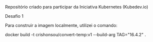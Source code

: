 Repositório criado para participar da Iniciativa Kubernetes (Kubedev.io)

Desafio 1

Para construir a imagem localmente, utilizei o comando:

docker build -t crishonsou/convert-temp:v1 --build-arg TAG="16.4.2" .